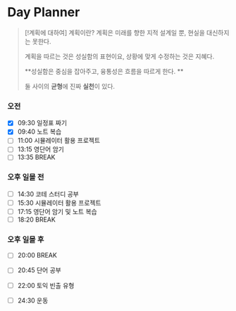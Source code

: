 # Day Planner 


> [!계획에 대하여] 계획이란?
계획은 미래를 향한 지적 설계일 뿐, 현실을 대신하지는 못한다.
>
>계획을 따르는 것은 성실함의 표현이요, 상황에 맞게 수정하는 것은 지혜다.
>
>**성실함은 중심을 잡아주고,  융통성은 흐름을 따르게 한다. **
>
>둘 사이의 **균형**에 진짜 **실천**이 있다.
>

### **오전**

- [x] 09:30 일정표 짜기
- [x] 09:40 노트 복습
- [ ] 11:00 시뮬레이터 활용 프로젝트
- [ ] 13:15 영단어 암기
- [ ] 13:35 BREAK
### **오후 일몰 전**

- [ ] 14:30 코테 스터디 공부
- [ ] 15:30 시뮬레이터 활용 프로젝트
- [ ] 17:15 영단어 암기 및 노트 복습
- [ ] 18:20 BREAK
### **오후 일몰 후**

- [ ] 20:00 BREAK
- [ ] 20:45 단어 공부
- [ ] 22:00 토익 빈출 유형
- [ ] 24:30 운동

